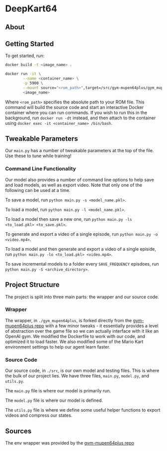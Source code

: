 # DeepKart64



## About


## Getting Started

To get started, run:

```bash
docker build -t <image_name> .

docker run -it \
		--name <container_name> \
		-p 5900 \
		--mount source="<rom_path>",target=/src/gym-mupen64plus/gym_mupen64plus/ROMs,type=bind \
		<image_name>
```

Where `<rom_path>` specifies the absolute path to your ROM file. This command will build the source code and start an interactive Docker container where you can run commands. If you wish to run this in the background, run `docker run -dt` instead, and then attach to the container using `docker exec -it <container_name> /bin/bash`.

## Tweakable Parameters

Our `main.py` has a number of tweakable parameters at the top of the file. Use these to tune while training!

### Command Line Functionality

Our model also provides a number of command line options to help save and load models, as well as export video. Note that only one of the following can be used at a time.

To save a model, run `python main.py -s <model_name.pkl>`.

To load a model, run `python main.py -l <model_name.pkl>`.

To load a model then save a new one, run `python main.py -ls <to_load.pkl> <to_save.pkl>`.

To generate and export a video of a single episode, run `python main.py -o <video.mp4>`.

To load a model and then generate and export a video of a single episide, run `python main.py -lo <to_load.pkl> <video.mp4>`.

To save incremental models to a folder every `SAVE_FREQUENCY` episdoes, run `python main.py -S <archive_directory>`.

## Project Structure

The project is split into three main parts: the wrapper and our source code.

### Wrapper

The wrapper, in `./gym_mupen64plus`, is forked directly from the [gym-mupen64plus repo](https://github.com/bzier/gym-mupen64plus) with a few minor tweaks - it essentially provides a level of abstraction over the game file so we can actually interface with it like an OpenAI gym. We modified the Dockerfile to work with our code, and optimized it to load faster. We also modified some of the Mario Kart environment settings to help our agent learn faster.

### Source Code

Our source code, in `./src`, is our own model and testing files. This is where the bulk of our project lies. We have three files, `main.py`, `model.py`, and `utils.py`.

The `main.py` file is where our model is primarily run.

The `model.py` file is where our model is defined.

The `utils.py` file is where we define some useful helper functions to export videos and compress our states.

## Sources

The env wrapper was provided by the [gym-mupen64plus repo](https://github.com/bzier/gym-mupen64plus)

